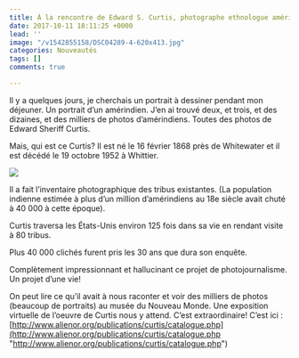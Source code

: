 ```yaml
---
title: À la rencontre de Edward S. Curtis, photographe ethnologue américain
date: 2017-10-11 18:11:25 +0000
lead: ''
image: "/v1542855158/DSC04289-4-620x413.jpg"
categories: Nouveautés
tags: []
comments: true

---
```

Il y a quelques jours, je cherchais un portrait à dessiner pendant mon déjeuner. Un portrait d’un amérindien. J’en ai trouvé deux, et trois, et des dizaines, et des milliers de photos d’amérindiens. Toutes des photos de Edward Sheriff Curtis.

Mais, qui est ce Curtis? Il est né le 16 février 1868 près de Whitewater et il est décédé le 19 octobre 1952 à Whittier.

![](/v1542855158/ECurtis-1-206x300.jpg)

Il a fait l’inventaire photographique des tribus existantes. (La population indienne estimée à plus d’un million d’amérindiens au 18e siècle avait chuté à 40 000 à cette époque).

Curtis traversa les États-Unis environ 125 fois dans sa vie en rendant visite à 80 tribus.

Plus 40 000 clichés furent pris les 30 ans que dura son enquête.

Complètement impressionnant et hallucinant ce projet de photojournalisme. Un projet d’une vie!

On peut lire ce qu’il avait à nous raconter et voir des milliers de photos (beaucoup de portraits) au musée du Nouveau Monde. Une exposition virtuelle de l’oeuvre de Curtis nous y attend. C’est extraordinaire! C’est ici : [http://www.alienor.org/publications/curtis/catalogue.php](http://www.alienor.org/publications/curtis/catalogue.php "http://www.alienor.org/publications/curtis/catalogue.php")